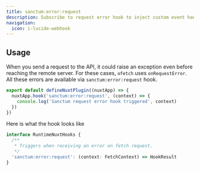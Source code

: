 ```yaml
---
title: sanctum:error:request
description: Subscribe to request error hook to inject custom event handling
navigation:
  icon: i-lucide-webhook
---
```


## Usage

When you send a request to the API, it could raise an exception even before reaching the remote server. 
For these cases, `ofetch` uses `onRequestError`. All these errors are available via `sanctum:error:request` hook.

```typescript [app/plugins/sanctum-listener.ts]
export default defineNuxtPlugin((nuxtApp) => {
  nuxtApp.hook('sanctum:error:request', (context) => {
    console.log('Sanctum request error hook triggered', context)
  })
})
```

Here is what the hook looks like

```typescript
interface RuntimeNuxtHooks {
  /**
   * Triggers when receiving an error on fetch request.
   */
  'sanctum:error:request': (context: FetchContext) => HookResult
}
```
